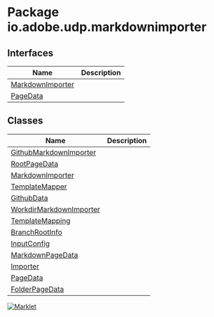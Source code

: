 # Package io.adobe.udp.markdownimporter

## Interfaces
| Name | Description |
| --- | --- |
| [MarkdownImporter](MarkdownImporter.html) |  |
| [PageData](PageData.html) |  |

## Classes
| Name | Description |
| --- | --- |
| [GithubMarkdownImporter](GithubMarkdownImporter.html) |  |
| [RootPageData](RootPageData.html) |  |
| [MarkdownImporter](MarkdownImporter.html) |  |
| [TemplateMapper](TemplateMapper.html) |  |
| [GithubData](GithubData.html) |  |
| [WorkdirMarkdownImporter](WorkdirMarkdownImporter.html) |  |
| [TemplateMapping](TemplateMapping.html) |  |
| [BranchRootInfo](BranchRootInfo.html) |  |
| [InputConfig](InputConfig.html) |  |
| [MarkdownPageData](MarkdownPageData.html) |  |
| [Importer](Importer.html) |  |
| [PageData](PageData.html) |  |
| [FolderPageData](FolderPageData.html) |  |


[![Marklet](https://img.shields.io/badge/Generated%20by-Marklet-green.svg)](https://github.com/Faylixe/marklet)
